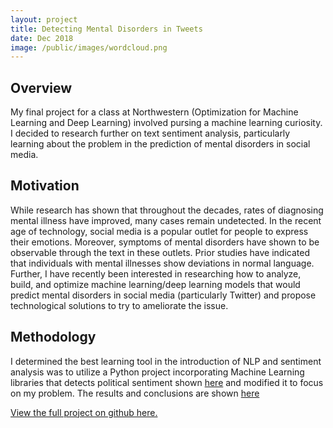 ```yaml
---
layout: project
title: Detecting Mental Disorders in Tweets
date: Dec 2018
image: /public/images/wordcloud.png
---
```


## Overview

My final project for a class at Northwestern (Optimization for Machine Learning and Deep Learning) involved pursing a machine learning curiosity.  I decided to research further on text sentiment analysis, particularly learning about the problem in the prediction of mental disorders in social media. 

## Motivation
While research has shown that throughout the decades, rates of diagnosing mental illness have improved, many cases remain undetected.  In the recent age of technology, social media is a popular outlet for people to express their emotions. Moreover, symptoms of mental disorders have shown to be observable through the text in these outlets. Prior studies have indicated that individuals with mental illnesses show deviations in normal language.   Further, I have recently been interested in researching how to analyze, build, and optimize  machine learning/deep learning models that would predict mental disorders in social media (particularly Twitter) and propose technological solutions to try to ameliorate the issue.

## Methodology
I determined the best learning tool in the introduction of NLP and sentiment analysis was to utilize a Python project incorporating Machine Learning libraries that detects political sentiment shown [here](https://github.com/RonKG/Machine-Learning-Projects-2/tree/master/3.%20NLP_twitter_sentiment_analysis) and modified it to focus on my problem. The results and conclusions are shown [here](https://github.com/vnoelifant/twitter_detect_depression/blob/master/Twitter_Mental_Disorder_Detection.ipynb)

[View the full project on github here.](https://github.com/vnoelifant/twitter_detect_depression)
